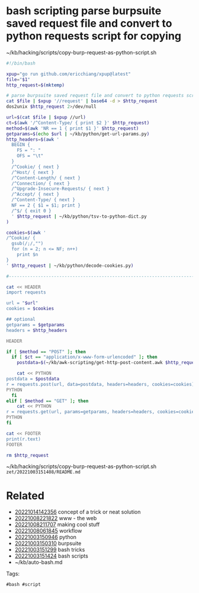 # bash scripting parse burpsuite saved request file and convert to python requests script for copying
~/kb/hacking/scripts/copy-burp-request-as-python-script.sh
```bash
#!/bin/bash

xpup="go run github.com/ericchiang/xpup@latest"
file="$1"
http_request=$(mktemp)

# parse burpsuite saved request file and convert to python requests script for copying
cat $file | $xpup '//request' | base64 -d > $http_request
dos2unix $http_request 2>/dev/null

url=$(cat $file | $xpup //url)
ct=$(awk '/^Content-Type/ { print $2 }' $http_request)
method=$(awk 'NR == 1 { print $1 }' $http_request)
getparams=$(echo $url | ~/kb/python/get-url-params.py)
http_headers=$(awk '
  BEGIN {
    FS = ": "
    OFS = "\t"
  }
  /^Cookie/ { next }
  /^Host/ { next }
  /^Content-Length/ { next }
  /^Connection/ { next }
  /^Upgrade-Insecure-Requests/ { next }
  /^Accept/ { next }
  /^Content-Type/ { next }
  NF == 2 { $1 = $1; print }
  /^$/ { exit 0 }
  ' $http_request | ~/kb/python/tsv-to-python-dict.py
)

cookies=$(awk '
/^Cookie/ {
  gsub(/;/,"")
  for (n = 2; n <= NF; n++)
    print $n
}
' $http_request | ~/kb/python/decode-cookies.py)

#--------------------------------------------------------------------------------

cat << HEADER
import requests

url = "$url"
cookies = $cookies

## optional
getparams = $getparams
headers = $http_headers

HEADER

if [ $method == "POST" ]; then
  if [ $ct == "application/x-www-form-urlencoded" ]; then
    postdata=$(~/kb/awk-scripting/get-http-post-content.awk $http_request | ~/kb/python/decode-post-params.py)

    cat << PYTHON
postdata = $postdata
r = requests.post(url, data=postdata, headers=headers, cookies=cookies)
PYTHON
  fi
elif [ $method == "GET" ]; then
    cat << PYTHON
r = requests.get(url, params=getparams, headers=headers, cookies=cookies)
PYTHON
fi

cat << FOOTER
print(r.text)
FOOTER

rm $http_request
```

~/kb/hacking/scripts/copy-burp-request-as-python-script.sh
` zet/20221003151408/README.md `

# Related

- [20221014142356](/zet/20221014142356/README.md) concept of a trick or neat solution
- [20221008221822](/zet/20221008221822/README.md) www - the web
- [20221008211707](/zet/20221008211707/README.md) making cool stuff
- [20221008061845](/zet/20221008061845/README.md) workflow
- [20221003150946](/zet/20221003150946/README.md) python
- [20221003150310](/zet/20221003150310/README.md) burpsuite
- [20221003151299](/zet/20221003151299/README.md) bash tricks
- [20221003151424](/zet/20221003151424/README.md) bash scripts
- ~/kb/auto-bash.md

Tags:

    #bash #script 
